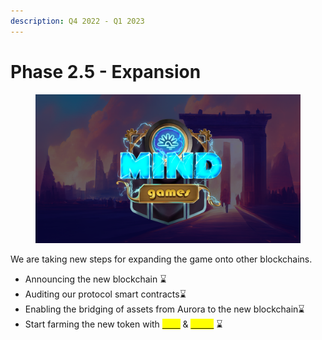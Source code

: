 ```yaml
---
description: Q4 2022 - Q1 2023
---
```


# Phase 2.5 - Expansion

<figure><img src="../../.gitbook/assets/Logo.png" alt=""><figcaption></figcaption></figure>

We are taking new steps for expanding the game onto other blockchains.&#x20;

* Announcing the new blockchain :hourglass:
* Auditing our protocol smart contracts:hourglass:
* Enabling the bridging of assets from Aurora to the new blockchain:hourglass:
* Start farming the new token with  [<mark style="color:yellow;">**STX**</mark>](../synaptyx-token.md) & [<mark style="color:yellow;">**xSTX**</mark>](../synaptyx-token.md) :hourglass:
